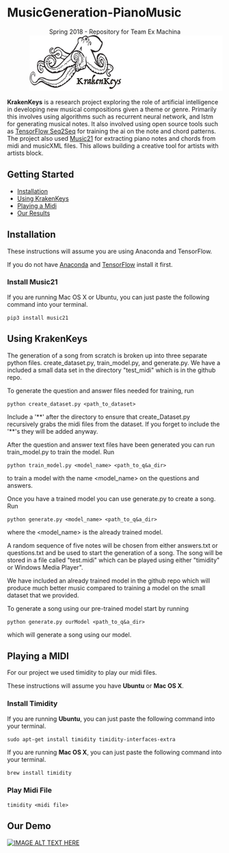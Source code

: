 # MusicGeneration-PianoMusic

<div style="text-align:center">Spring 2018 - Repository for Team Ex Machina</div>

<div style="text-align:right"><img src="kraken_3.png" height="130"></div>


**KrakenKeys** is a research project exploring the role of artificial intelligence in developing
new musical compositions given a theme or genre.  Primarily this involves using algorithms such as
recurrent neural network, and lstm for generating musical notes.  It also involved using open source
tools such as [TensorFlow Seq2Seq](https://www.tensorflow.org/tutorials/seq2seq) for training the ai
on the note and chord patterns.  The project also used [Music21](http://web.mit.edu/music21/doc/about/what.html) for extracting piano notes and chords from midi and musicXML files.  This allows building a
creative tool for artists with artists block.

## Getting Started

* [Installation](#installation)
* [Using KrakenKeys](#using-krakenkeys)
* [Playing a Midi](#playing-a-midi)
* [Our Results](#our-results)

## Installation


These instructions will assume you are using Anaconda and TensorFlow.

If you do not have [Anaconda](https://conda.io/docs/user-guide/install/index.html) and [TensorFlow](https://www.tensorflow.org/install/) install it first.


### Install Music21

If you are running Mac OS X or Ubuntu, you can just paste the following command into your terminal.

```
pip3 install music21
```

## Using KrakenKeys

The generation of a song from scratch is broken up into three separate python files. 
create_dataset.py, train_model.py, and generate.py. We have a included a small data set 
in the directory "test_midi" which is in the github repo. 

To generate the question and answer files needed for training, run 
```
python create_dataset.py <path_to_dataset>
```
Include a '\*\*' after the directory to ensure that create_Dataset.py 
recursively grabs the midi files from the dataset. If you forget to include the '\*\*'s they will 
be added anyway. 

After the question and answer text files have been generated you can run train_model.py 
to train the model. Run
```
python train_model.py <model_name> <path_to_q&a_dir> 
```
to train a model with the name \<model_name\> on the questions and answers.

Once you have a trained model you can use generate.py to create a song. Run 
```
python generate.py <model_name> <path_to_q&a_dir>
```
where the \<model_name\> is the already trained model.

A random sequence of five notes will be chosen from either answers.txt
or questions.txt and be used to start the generation of a song. The song will be stored in a 
file called "test.midi" which can be played using either "timidity" or Windows Media Player".

We have included an already trained model in the github repo which will produce
much better music compared to training a model on the small dataset that we 
provided. 

To generate a song using our pre-trained model start by running
```
python generate.py ourModel <path_to_q&a_dir>
```
which will generate a song using our model. 

## Playing a MIDI

For our project we used timidity to play our midi files.

These instructions will assume you have **Ubuntu** or **Mac OS X**.
### Install Timidity

If you are running **Ubuntu**, you can just paste the following command into your terminal.

```
sudo apt-get install timidity timidity-interfaces-extra
```

If you are running **Mac OS X**, you can just paste the following command into your terminal.

```
brew install timidity
```

### Play Midi File

```
timidity <midi file>
```
## Our Demo

[![IMAGE ALT TEXT HERE](http://img.youtube.com/vi/IDTTb6FbX-k/0.jpg)](http://www.youtube.com/watch?v=IDTTb6FbX-k)
